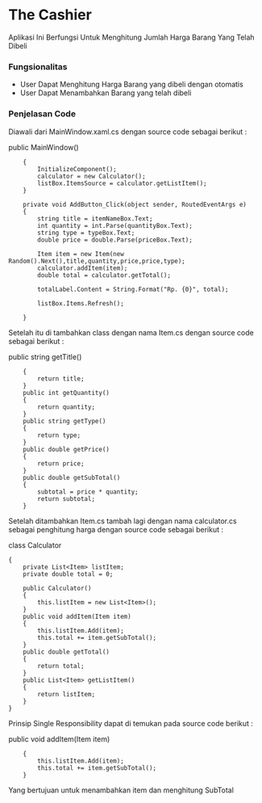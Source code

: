 ﻿# The Cashier
Aplikasi Ini Berfungsi Untuk Menghitung Jumlah Harga Barang Yang Telah Dibeli

### Fungsionalitas
* User Dapat Menghitung Harga Barang yang dibeli dengan otomatis
* User Dapat Menambahkan Barang yang telah dibeli

### Penjelasan Code
Diawali dari MainWindow.xaml.cs dengan source code sebagai berikut :


public MainWindow()

        {
            InitializeComponent();
            calculator = new Calculator();
            listBox.ItemsSource = calculator.getListItem();
        }

        private void AddButton_Click(object sender, RoutedEventArgs e)
        {
            string title = itemNameBox.Text;
            int quantity = int.Parse(quantityBox.Text);
            string type = typeBox.Text;
            double price = double.Parse(priceBox.Text);

            Item item = new Item(new Random().Next(),title,quantity,price,price,type);
            calculator.addItem(item);
            double total = calculator.getTotal();

            totalLabel.Content = String.Format("Rp. {0}", total);

            listBox.Items.Refresh();

        }

Setelah itu di tambahkan class dengan nama Item.cs dengan source code sebagai berikut :

 public string getTitle()

        {
            return title;
        }
        public int getQuantity()
        {
            return quantity;
        }
        public string getType()
        {
            return type;
        }
        public double getPrice()
        {
            return price;
        }
        public double getSubTotal()
        {
            subtotal = price * quantity;
            return subtotal;
        }

Setelah ditambahkan Item.cs tambah lagi dengan nama calculator.cs sebagai penghitung harga dengan source code sebagai berikut :

class Calculator

    {
        private List<Item> listItem;
        private double total = 0;

        public Calculator()
        {
            this.listItem = new List<Item>();
        }
        public void addItem(Item item)
        {
            this.listItem.Add(item);
            this.total += item.getSubTotal();
        }
        public double getTotal()
        {
            return total;
        }
        public List<Item> getListItem()
        {
            return listItem;
        }
    }

Prinsip Single Responsibility dapat di temukan pada source code berikut :

public void addItem(Item item)

        {
            this.listItem.Add(item);
            this.total += item.getSubTotal();
        }
 Yang bertujuan untuk menambahkan item dan menghitung SubTotal 
